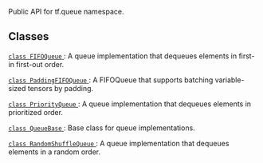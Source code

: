 Public API for tf.queue namespace.



## Classes
[ `class FIFOQueue` ](https://tensorflow.google.cn/api_docs/python/tf/queue/FIFOQueue): A queue implementation that dequeues elements in first-in first-out order.

[ `class PaddingFIFOQueue` ](https://tensorflow.google.cn/api_docs/python/tf/queue/PaddingFIFOQueue): A FIFOQueue that supports batching variable-sized tensors by padding.

[ `class PriorityQueue` ](https://tensorflow.google.cn/api_docs/python/tf/queue/PriorityQueue): A queue implementation that dequeues elements in prioritized order.

[ `class QueueBase` ](https://tensorflow.google.cn/api_docs/python/tf/queue/QueueBase): Base class for queue implementations.

[ `class RandomShuffleQueue` ](https://tensorflow.google.cn/api_docs/python/tf/queue/RandomShuffleQueue): A queue implementation that dequeues elements in a random order.

